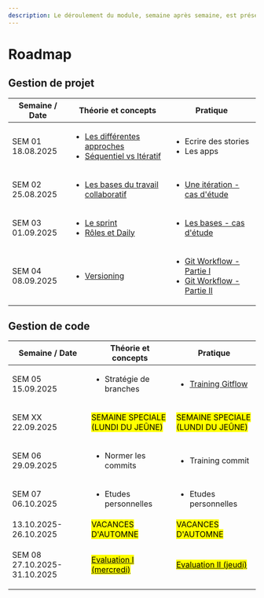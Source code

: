 ```yaml
---
description: Le déroulement du module, semaine après semaine, est présenté ci-dessous.
---
```


# Roadmap

## Gestion de projet

| Semaine / Date              | Théorie et concepts                                                                                                                                                                                                                       | Pratique                                                                                                                                                                                                            |
| --------------------------- | ----------------------------------------------------------------------------------------------------------------------------------------------------------------------------------------------------------------------------------------- | ------------------------------------------------------------------------------------------------------------------------------------------------------------------------------------------------------------------- |
| <p>SEM 01<br>18.08.2025</p> | <ul><li><a href="theorie-et-concepts/gestion-de-projet/les-differentes-approches.md">Les différentes approches</a></li><li><a href="theorie-et-concepts/gestion-de-projet/sequentiel-vs-iteratif.md">Séquentiel vs Itératif</a></li></ul> | <ul><li>Ecrire des stories</li><li>Les apps</li></ul>                                                                                                                                                               |
| <p>SEM 02<br>25.08.2025</p> | <ul><li><a href="broken-reference">Les bases du travail collaboratif</a></li></ul>                                                                                                                                                        | <ul><li><a href="broken-reference">Une itération - cas d'étude</a></li></ul>                                                                                                                                        |
| <p>SEM 03<br>01.09.2025</p> | <ul><li><a href="gestion-de-projet/theorie-et-concepts/scrum/les-principes-de-bases.md">Le sprint</a></li><li><a href="theorie-et-concepts/gestion-de-projet/scrum/roles-et-daily.md">Rôles et Daily</a></li></ul>                        | <ul><li><a href="laboratoires/gestion-de-projet/scrum-les-bases-cas-detude.md">Les bases - cas d'étude</a></li></ul>                                                                                                |
| <p>SEM 04<br>08.09.2025</p> | <ul><li><a href="gestion-du-code/theorie-et-concepts/versioning.md">Versioning</a></li></ul>                                                                                                                                              | <ul><li><a href="gestion-du-code/laboratoires/git-workflow-partie-i.md">Git Workflow - Partie I</a></li><li><a href="gestion-du-code/laboratoires/git-workflow-partie-ii.md">Git Workflow - Partie II</a></li></ul> |

## Gestion de code

| Semaine / Date                         | Théorie et concepts                                                                                                   | Pratique                                                                                                              |
| -------------------------------------- | --------------------------------------------------------------------------------------------------------------------- | --------------------------------------------------------------------------------------------------------------------- |
| <p>SEM 05<br>15.09.2025</p>            | <ul><li>Stratégie de branches</li></ul>                                                                               | <ul><li><a href="https://github.com/CPNV-ES-GPR1/Eval-Gitflow-Specs">Training Gitflow</a></li></ul>                   |
| <p>SEM XX<br>22.09.2025 </p>           | <p><mark style="color:$success;">SEMAINE SPECIALE</mark><br><mark style="color:$success;">(LUNDI DU JEÛNE)</mark></p> | <p><mark style="color:$success;">SEMAINE SPECIALE</mark><br><mark style="color:$success;">(LUNDI DU JEÛNE)</mark></p> |
| <p>SEM 06<br>29.09.2025</p>            | <ul><li>Normer les commits</li></ul>                                                                                  | <ul><li>Training commit</li></ul>                                                                                     |
| <p>SEM 07<br>06.10.2025</p>            | <ul><li>Etudes personnelles</li></ul>                                                                                 | <ul><li>Etudes personnelles</li></ul>                                                                                 |
| 13.10.2025-26.10.2025                  | <mark style="color:$success;">VACANCES D'AUTOMNE</mark>                                                               | <mark style="color:$success;">VACANCES D'AUTOMNE</mark>                                                               |
| <p>SEM 08<br>27.10.2025-31.10.2025</p> | [<mark style="color:$danger;">Evaluation I (mercredi)</mark>](evaluations/evaluation-i.md)                            | [<mark style="color:$danger;">Evaluation II (jeudi)</mark>](evaluations/evaluation-ii.md)                             |



